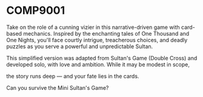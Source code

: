 # COMP9001

Take on the role of a cunning vizier in this narrative-driven game with card-based mechanics. Inspired by the enchanting tales of One Thousand and One Nights, you'll face courtly intrigue, treacherous choices, and deadly puzzles as you serve a powerful and unpredictable Sultan.

This simplified version was adapted from Sultan's Game (Double Cross) and developed solo, with love and ambition. While it may be modest in scope, 

the story runs deep — and your fate lies in the cards.

Can you survive the Mini Sultan's Game?
